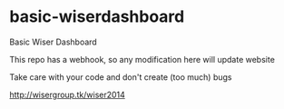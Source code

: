 # basic-wiserdashboard
Basic Wiser Dashboard

This repo has a webhook, so any modification here will update website

Take care with your code and don't create (too much) bugs 

http://wisergroup.tk/wiser2014
